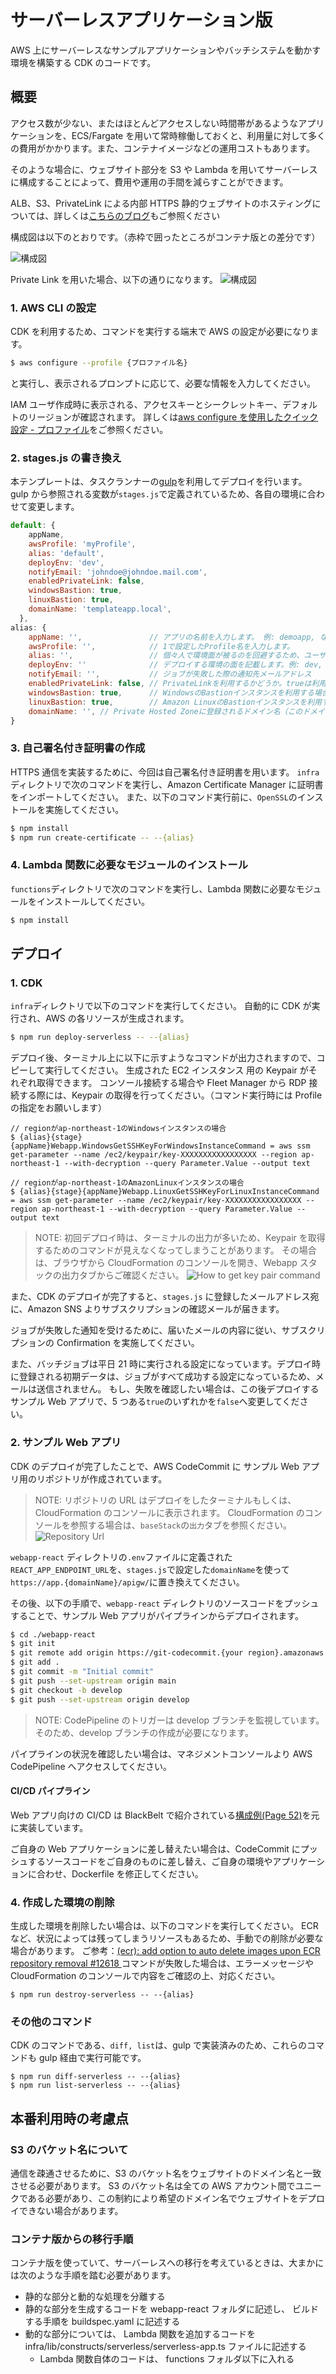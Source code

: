 # サーバーレスアプリケーション版

AWS 上にサーバーレスなサンプルアプリケーションやバッチシステムを動かす環境を構築する CDK のコードです。

## 概要

アクセス数が少ない、またはほとんどアクセスしない時間帯があるようなアプリケーションを、ECS/Fargate を用いて常時稼働しておくと、利用量に対して多くの費用がかかります。また、コンテナイメージなどの運用コストもあります。

そのような場合に、ウェブサイト部分を S3 や Lambda を用いてサーバーレスに構成することによって、費用や運用の手間を減らすことができます。

ALB、S3、PrivateLink による内部 HTTPS 静的ウェブサイトのホスティングについては、詳しくは[こちらのブログ](https://aws.amazon.com/jp/blogs/news/hosting-internal-https-static-websites-with-alb-s3-and-privatelink/)もご参照ください

構成図は以下のとおりです。（赤枠で囲ったところがコンテナ版との差分です）

![構成図](../docs/images/template_architecture_serverless_ja.png)

Private Link を用いた場合、以下の通りになります。
![構成図](../docs/images/template_architecture_serverless_privatelink_ja.png)

### 1. AWS CLI の設定

CDK を利用するため、コマンドを実行する端末で AWS の設定が必要になります。

```bash
$ aws configure --profile {プロファイル名}
```

と実行し、表示されるプロンプトに応じて、必要な情報を入力してください。

IAM ユーザ作成時に表示される、アクセスキーとシークレットキー、デフォルトのリージョンが確認されます。
詳しくは[aws configure を使用したクイック設定 - プロファイル](https://docs.aws.amazon.com/ja_jp/cli/latest/userguide/cli-configure-quickstart.html#cli-configure-quickstart-profiles)をご参照ください。

### 2. stages.js の書き換え

本テンプレートは、タスクランナーの[gulp](https://gulpjs.com/)を利用してデプロイを行います。
gulp から参照される変数が`stages.js`で定義されているため、各自の環境に合わせて変更します。

```javascript
default: {
    appName,
    awsProfile: 'myProfile',
    alias: 'default',
    deployEnv: 'dev',
    notifyEmail: 'johndoe@johndoe.mail.com',
    enabledPrivateLink: false,
    windowsBastion: true,
    linuxBastion: true,
    domainName: 'templateapp.local',
  },
alias: {
    appName: '',               // アプリの名前を入力します。 例: demoapp, など
    awsProfile: '',            // 1で設定したProfile名を入力します。
    alias: '',                 // 個々人で環境面が被るのを回避するため、ユーザ名などの識別子を入力してください。 例: ysuzuki, など
    deployEnv: ''              // デプロイする環境の面を記載します。例: dev, stage, prod, など
    notifyEmail: '',           // ジョブが失敗した際の通知先メールアドレス
    enabledPrivateLink: false, // PrivateLinkを利用するかどうか。trueは利用し、falseは利用しない
    windowsBastion: true,      // WindowsのBastionインスタンスを利用する場合はtrue、利用しない場合はfalse
    linuxBastion: true,        // Amazon LinuxのBastionインスタンスを利用する場合はtrue、利用しない場合はfalse
    domainName: '', // Private Hosted Zoneに登録されるドメイン名（このドメイン名がS3のバケット名になり、S3 のバケット名はユニークである必要があるため、必ず変更してください。）
}
```

### 3. 自己署名付き証明書の作成

HTTPS 通信を実装するために、今回は自己署名付き証明書を用います。
`infra`ディレクトリで次のコマンドを実行し、Amazon Certificate Manager に証明書をインポートしてください。
また、以下のコマンド実行前に、`OpenSSL`のインストールを実施してください。

```bash
$ npm install
$ npm run create-certificate -- --{alias}
```

### 4. Lambda 関数に必要なモジュールのインストール

`functions`ディレクトリで次のコマンドを実行し、Lambda 関数に必要なモジュールをインストールしてください。

```bash
$ npm install
```

## デプロイ

### 1. CDK

`infra`ディレクトリで以下のコマンドを実行してください。
自動的に CDK が実行され、AWS の各リソースが生成されます。

```bash
$ npm run deploy-serverless -- --{alias}
```

デプロイ後、ターミナル上に以下に示すようなコマンドが出力されますので、コピーして実行してください。
生成された EC2 インスタンス 用の Keypair がそれぞれ取得できます。
コンソール接続する場合や Fleet Manager から RDP 接続する際には、Keypair の取得を行ってください。（コマンド実行時には Profile の指定をお願いします）

```
// regionがap-northeast-1のWindowsインスタンスの場合
$ {alias}{stage}{appName}Webapp.WindowsGetSSHKeyForWindowsInstanceCommand = aws ssm get-parameter --name /ec2/keypair/key-XXXXXXXXXXXXXXXXX --region ap-northeast-1 --with-decryption --query Parameter.Value --output text

// regionがap-northeast-1のAmazonLinuxインスタンスの場合
$ {alias}{stage}{appName}Webapp.LinuxGetSSHKeyForLinuxInstanceCommand = aws ssm get-parameter --name /ec2/keypair/key-XXXXXXXXXXXXXXXXX --region ap-northeast-1 --with-decryption --query Parameter.Value --output text
```

> NOTE:
> 初回デプロイ時は、ターミナルの出力が多いため、Keypair を取得するためのコマンドが見えなくなってしまうことがあります。
> その場合は、ブラウザから CloudFormation のコンソールを開き、Webapp スタックの出力タブからご確認ください。
> ![How to get key pair command](../docs/images/keypair_command_ja.png)

また、CDK のデプロイが完了すると、`stages.js` に登録したメールアドレス宛に、Amazon SNS よりサブスクリプションの確認メールが届きます。

ジョブが失敗した通知を受けるために、届いたメールの内容に従い、サブスクリプションの Confirmation を実施してください。

また、バッチジョブは平日 21 時に実行される設定になっています。デプロイ時に登録される初期データは、ジョブがすべて成功する設定になっているため、メールは送信されません。
もし、失敗を確認したい場合は、この後デプロイするサンプル Web アプリで、5 つある`true`のいずれかを`false`へ変更してください。

### 2. サンプル Web アプリ

CDK のデプロイが完了したことで、AWS CodeCommit に サンプル Web アプリ用のリポジトリが作成されています。

> NOTE:
> リポジトリの URL はデプロイをしたターミナルもしくは、CloudFormation のコンソールに表示されます。
> CloudFormation のコンソールを参照する場合は、`baseStack`の`出力`タブを参照ください。
> ![Repository Url](../docs/images/repository_url_ja.png)

`webapp-react` ディレクトリの`.env`ファイルに定義された`REACT_APP_ENDPOINT_URL`を、`stages.js`で設定した`domainName`を使って`https://app.{domainName}/apigw/`に置き換えてください。

その後、以下の手順で、`webapp-react` ディレクトリのソースコードをプッシュすることで、サンプル Web アプリがパイプラインからデプロイされます。

```bash
$ cd ./webapp-react
$ git init
$ git remote add origin https://git-codecommit.{your region}.amazonaws.com/v1/repos/{your repository name}
$ git add .
$ git commit -m "Initial commit"
$ git push --set-upstream origin main
$ git checkout -b develop
$ git push --set-upstream origin develop
```

> NOTE:
> CodePipeline のトリガーは develop ブランチを監視しています。そのため、develop ブランチの作成が必要になります。

パイプラインの状況を確認したい場合は、マネジメントコンソールより AWS CodePipeline へアクセスしてください。

#### CI/CD パイプライン

Web アプリ向けの CI/CD は BlackBelt で紹介されている[構成例(Page 52)](https://d1.awsstatic.com/webinars/jp/pdf/services/20201111_BlackBelt_AWS%20CodeStar_AWS_CodePipeline.pdf)を元に実装しています。

ご自身の Web アプリケーションに差し替えたい場合は、CodeCommit にプッシュするソースコードをご自身のものに差し替え、ご自身の環境やアプリケーションに合わせ、Dockerfile を修正してください。

### 4. 作成した環境の削除

生成した環境を削除したい場合は、以下のコマンドを実行してください。
ECR など、状況によっては残ってしまうリソースもあるため、手動での削除が必要な場合があります。
ご参考：[(ecr): add option to auto delete images upon ECR repository removal #12618 ](https://github.com/aws/aws-cdk/issues/12618)
コマンドが失敗した場合は、エラーメッセージや CloudFormation のコンソールで内容をご確認の上、対応ください。

```
$ npm run destroy-serverless -- --{alias}
```

### その他のコマンド

CDK のコマンドである、`diff, list`は、gulp で実装済みのため、これらのコマンドも gulp 経由で実行可能です。

```
$ npm run diff-serverless -- --{alias}
$ npm run list-serverless -- --{alias}
```

## 本番利用時の考慮点

### S3 のバケット名について

通信を疎通させるために、S3 のバケット名をウェブサイトのドメイン名と一致させる必要があります。
S3 のバケット名は全ての AWS アカウント間でユニークである必要があり、この制約により希望のドメイン名でウェブサイトをデプロイできない場合があります。

### コンテナ版からの移行手順
コンテナ版を使っていて、サーバーレスへの移行を考えているときは、大まかには次のような手順を踏む必要があります。

- 静的な部分と動的な処理を分離する
- 静的な部分を生成するコードを webapp-react フォルダに記述し、 ビルドする手順を buildspec.yaml に記述する
- 動的な部分については、 Lambda 関数を追加するコードを infra/lib/constructs/serverless/serverless-app.ts ファイルに記述する
  - Lambda 関数自体のコードは、 functions フォルダ以下に入れる



